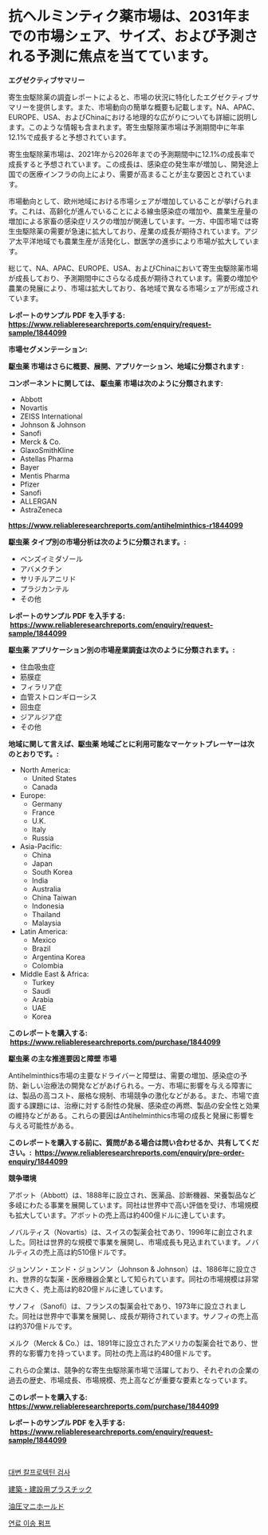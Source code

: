 <p><h1>抗ヘルミンティク薬市場は、2031年までの市場シェア、サイズ、および予測される予測に焦点を当てています。</h1></p><p><strong>エグゼクティブサマリー</strong></p>
<p><p>寄生虫駆除薬の調査レポートによると、市場の状況に特化したエグゼクティブサマリーを提供します。また、市場動向の簡単な概要も記載します。NA、APAC、EUROPE、USA、およびChinaにおける地理的な広がりについても詳細に説明します。このような情報も含まれます。寄生虫駆除薬市場は予測期間中に年率12.1%で成長すると予想されています。</p><p>寄生虫駆除薬市場は、2021年から2026年までの予測期間中に12.1%の成長率で成長すると予想されています。この成長は、感染症の発生率が増加し、開発途上国での医療インフラの向上により、需要が高まることが主な要因とされています。</p><p>市場動向として、欧州地域における市場シェアが増加していることが挙げられます。これは、高齢化が進んでいることによる線虫感染症の増加や、農業生産量の増加による家畜の感染症リスクの増加が関連しています。一方、中国市場では寄生虫駆除薬の需要が急速に拡大しており、産業の成長が期待されています。アジア太平洋地域でも農業生産が活発化し、獣医学の進歩により市場が拡大しています。</p><p>総じて、NA、APAC、EUROPE、USA、およびChinaにおいて寄生虫駆除薬市場が成長しており、予測期間中にさらなる成長が期待されています。需要の増加や農業の発展により、市場は拡大しており、各地域で異なる市場シェアが形成されています。</p></p>
<p><strong>レポートのサンプル PDF を入手する: <a href="https://www.reliableresearchreports.com/enquiry/request-sample/1844099">https://www.reliableresearchreports.com/enquiry/request-sample/1844099</a></strong></p>
<p><strong>市場セグメンテーション:</strong></p>
<p><strong> 駆虫薬 市場はさらに概要、展開、アプリケーション、地域に分類されます :</strong></p>
<p><strong>コンポーネントに関しては、 駆虫薬 市場は次のように分類されます: &nbsp;</strong></p>
<p><ul><li>Abbott</li><li>Novartis</li><li>ZEISS International</li><li>Johnson & Johnson</li><li>Sanofi</li><li>Merck & Co.</li><li>GlaxoSmithKline</li><li>Astellas Pharma</li><li>Bayer</li><li>Mentis Pharma</li><li>Pfizer</li><li>Sanofi</li><li>ALLERGAN</li><li>AstraZeneca</li></ul></p>
<p><strong><a href="https://www.reliableresearchreports.com/antihelminthics-r1844099">https://www.reliableresearchreports.com/antihelminthics-r1844099</a></strong></p>
<p><strong> 駆虫薬 タイプ別の市場分析は次のように分類されます。:</strong></p>
<p><ul><li>ベンズイミダゾール</li><li>アバメクチン</li><li>サリチルアニリド</li><li>プラジカンテル</li><li>その他</li></ul></p>
<p><strong>レポートのサンプル PDF を入手する: &nbsp;<a href="https://www.reliableresearchreports.com/enquiry/request-sample/1844099">https://www.reliableresearchreports.com/enquiry/request-sample/1844099</a></strong></p>
<p><strong> 駆虫薬 アプリケーション別の市場産業調査は次のように分類されます。:</strong></p>
<p><ul><li>住血吸虫症</li><li>筋膜症</li><li>フィラリア症</li><li>血管ストロンギローシス</li><li>回虫症</li><li>ジアルジア症</li><li>その他</li></ul></p>
<p><strong>地域に関して言えば、駆虫薬 地域ごとに利用可能なマーケットプレーヤーは次のとおりです。:</strong></p>
<p><ul>
    <li>
        North America:
        <ul>
            <li>United States</li>
            <li>Canada</li>
        </ul>
    </li>
    <li>
        Europe:
        <ul>
            <li>Germany</li>
            <li>France</li>
            <li>U.K.</li>
            <li>Italy</li>
            <li>Russia</li>
        </ul>
    </li>
    <li>
        Asia-Pacific:
        <ul>
            <li>China</li>
            <li>Japan</li>
            <li>South Korea</li>
            <li>India</li>
            <li>Australia</li>
            <li>China Taiwan</li>
            <li>Indonesia</li>
            <li>Thailand</li>
            <li>Malaysia</li>
        </ul>
    </li>
    <li>
        Latin America:
        <ul>
            <li>Mexico</li>
            <li>Brazil</li>
            <li>Argentina Korea</li>
            <li>Colombia</li>
        </ul>
    </li>
    <li>
        Middle East & Africa:
        <ul>
            <li>Turkey</li>
            <li>Saudi</li>
            <li>Arabia</li>
            <li>UAE</li>
            <li>Korea</li>
        </ul>
    </li>
    </ul></p>
<p><strong>このレポートを購入する: &nbsp;<a href="https://www.reliableresearchreports.com/purchase/1844099">https://www.reliableresearchreports.com/purchase/1844099</a></strong></p>
<p><strong>駆虫薬 の主な推進要因と障壁 市場</strong></p>
<p><p>Antihelminthics市場の主要なドライバーと障壁は、需要の増加、感染症の予防、新しい治療法の開発などがあげられる。一方、市場に影響を与える障害には、製品の高コスト、厳格な規制、市場競争の激化などがある。また、市場で直面する課題には、治療に対する耐性の発展、感染症の再燃、製品の安全性と効果の維持などがある。これらの要因はAntihelminthics市場の成長と発展に影響を与える可能性がある。</p></p>
<p><strong>このレポートを購入する前に、質問がある場合は問い合わせるか、共有してください。:&nbsp; <a href="https://www.reliableresearchreports.com/enquiry/pre-order-enquiry/1844099">https://www.reliableresearchreports.com/enquiry/pre-order-enquiry/1844099</a></strong></p>
<p><strong>競争環境</strong></p>
<p><p>アボット（Abbott）は、1888年に設立され、医薬品、診断機器、栄養製品など多岐にわたる事業を展開しています。同社は世界中で高い評価を受け、市場規模も拡大しています。アボットの売上高は約400億ドルに達しています。</p><p>ノバルティス（Novartis）は、スイスの製薬会社であり、1996年に創立されました。同社は世界的な規模で事業を展開し、市場成長も見込まれています。ノバルティスの売上高は約510億ドルです。</p><p>ジョンソン・エンド・ジョンソン（Johnson & Johnson）は、1886年に設立され、世界的な製薬・医療機器企業として知られています。同社の市場規模は非常に大きく、売上高は約820億ドルに達しています。</p><p>サノフィ（Sanofi）は、フランスの製薬会社であり、1973年に設立されました。同社は世界中で事業を展開し、成長が期待されています。サノフィの売上高は約370億ドルです。</p><p>メルク（Merck & Co.）は、1891年に設立されたアメリカの製薬会社であり、世界的な影響力を持っています。同社の売上高は約480億ドルです。</p><p>これらの企業は、競争的な寄生虫駆除薬市場で活躍しており、それぞれの企業の過去の歴史、市場成長、市場規模、売上高などが重要な要素となっています。</p></p>
<p><strong>このレポートを購入する: &nbsp; <a href="https://www.reliableresearchreports.com/purchase/1844099">https://www.reliableresearchreports.com/purchase/1844099</a></strong></p>
<p><strong>レポートのサンプル PDF を入手する: &nbsp;<a href="https://www.reliableresearchreports.com/enquiry/request-sample/1844099">https://www.reliableresearchreports.com/enquiry/request-sample/1844099</a></strong><strong></strong></p>
<p>&nbsp;</p>
<p><p><a href="https://medium.com/@prestoniegand56562023/%ED%8E%98%EC%B9%BC-%EC%B9%BC%ED%94%84%EB%A1%9C%ED%85%8D%ED%8B%B4-%EA%B2%80%EC%82%AC-%EC%8B%9C%EC%9E%A5-2031%EB%85%84%EA%B9%8C%EC%A7%80%EC%9D%98-%EB%8F%99%ED%96%A5-%EC%98%88%EC%B8%A1-%EB%B0%8F-%EA%B2%BD%EC%9F%81-%EB%B6%84%EC%84%9D-a0ddc0bbe2fc">대변 칼프로텍틴 검사</a></p><p><a href="https://medium.com/@jonathanailey6577467/%E5%BB%BA%E8%A8%AD%E3%81%8A%E3%82%88%E3%81%B3%E5%BB%BA%E8%A8%AD%E3%83%97%E3%83%A9%E3%82%B9%E3%83%81%E3%83%83%E3%82%AF%E5%B8%82%E5%A0%B4-%E5%B8%82%E5%A0%B4%E3%82%B7%E3%82%A7%E3%82%A2-%E5%B8%82%E5%A0%B4%E5%8B%95%E5%90%91-%E3%81%8A%E3%82%88%E3%81%B3%E5%B0%86%E6%9D%A5%E3%81%AE%E6%88%90%E9%95%B7%E3%82%92%E6%8E%A2%E3%82%8B-aa2052e9af35">建築・建設用プラスチック</a></p><p><a href="https://medium.com/@edwards13jessica/%E6%AC%A1%E3%81%AE%E6%96%87%E3%82%92%E6%97%A5%E6%9C%AC%E8%AA%9E%E3%81%AB%E7%BF%BB%E8%A8%B3%E3%81%97%E3%81%A6%E3%81%8F%E3%81%A0%E3%81%95%E3%81%84-2024%E5%B9%B4%E3%81%8B%E3%82%892031%E5%B9%B4%E3%81%BE%E3%81%A7%E3%81%AE%E6%9C%9F%E9%96%93%E3%81%AB%E4%BA%88%E6%B8%AC%E3%81%95%E3%82%8C%E3%82%8B%E6%B2%B9%E5%9C%A7%E3%83%9E%E3%83%8B%E3%83%9B%E3%83%BC%E3%83%AB%E3%83%89%E5%B8%82%E5%A0%B4%E5%88%86%E6%9E%90%E3%81%A8%E3%82%B5%E3%82%A4%E3%82%BA-6ce7dfd1b715">油圧マニホールド</a></p><p><a href="https://medium.com/@fabiancobuc20222022/%EC%97%B0%EB%A3%8C-%EC%9D%B4%EC%86%A1-%ED%8E%8C%ED%94%84-%EC%8B%9C%EC%9E%A5-%EC%A7%80%ED%91%9C-%ED%95%B4%EB%8F%85-%EC%8B%9C%EC%9E%A5-%EC%A0%90%EC%9C%A0%EC%9C%A8-%ED%8A%B8%EB%A0%8C%EB%93%9C-%EB%B0%8F-%EC%84%B1%EC%9E%A5-%ED%8C%A8%ED%84%B4-826fa91d199f">연료 이송 펌프</a></p></p>